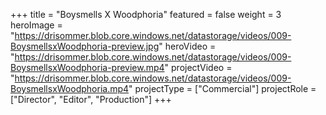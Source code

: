 +++
title = "Boysmells X Woodphoria"
featured = false
weight = 3
heroImage = "https://drisommer.blob.core.windows.net/datastorage/videos/009-BoysmellsxWoodphoria-preview.jpg"
heroVideo = "https://drisommer.blob.core.windows.net/datastorage/videos/009-BoysmellsxWoodphoria-preview.mp4"
projectVideo = "https://drisommer.blob.core.windows.net/datastorage/videos/009-BoysmellsxWoodphoria.mp4"
projectType = ["Commercial"]
projectRole = ["Director", "Editor", "Production"]
+++
